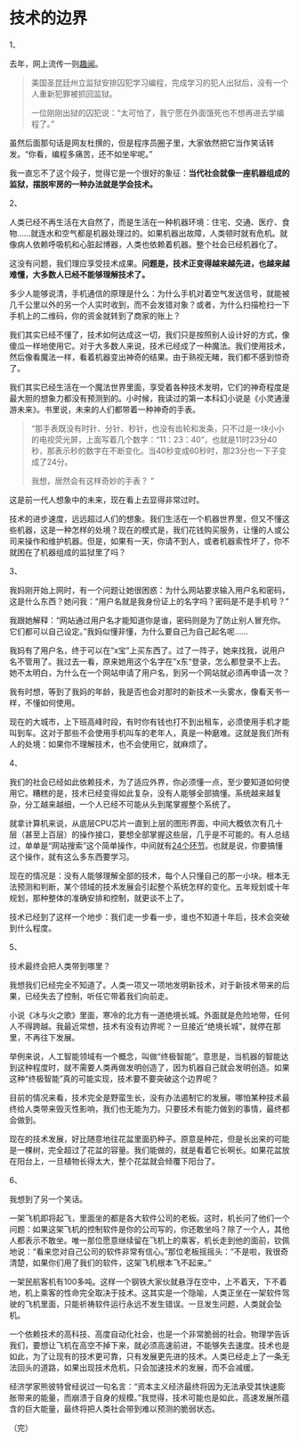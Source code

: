 # 技术的边界

1、

去年，网上流传一则[趣闻](https://www.huxiu.com/article/140417.html)。

> 美国圣昆廷州立监狱安排囚犯学习编程，完成学习的犯人出狱后，没有一个人重新犯罪被抓回监狱。
> 
> 一位刚刚出狱的囚犯说：“太可怕了，我宁愿在外面饿死也不想再进去学编程了。”

虽然后面那句话是网友杜撰的，但是程序员圈子里，大家依然把它当作笑话转发。“你看，编程多痛苦，还不如坐牢呢。”

我一直忘不了这个段子，觉得它是一个很好的象征：**当代社会就像一座机器组成的监狱，摆脱牢房的一种办法就是学会技术。**

2、

人类已经不再生活在大自然了，而是生活在一种机器环境：住宅、交通、医疗、食物……就连水和空气都是机器处理过的。如果机器出故障，人类顿时就有危机。就像病人依赖呼吸机和心脏起博器，人类也依赖着机器。整个社会已经机器化了。

这没有问题，我们理应享受技术成果。**问题是，技术正变得越来越先进，也越来越难懂，大多数人已经不能够理解技术了。**

多少人能够说清，手机通信的原理是什么：为什么手机对着空气发送信号，就能被几千公里以外的另一个人实时收到，而不会发错对象？或者，为什么扫描枪扫一下手机上的二维码，你的资金就转到了商家的账上？

我们其实已经不懂了，技术如何达成这一切，我们只是按照别人设计好的方式，像傻瓜一样地使用它。对于大多数人来说，技术已经成了一种魔法。我们使用技术，然后像看魔法一样，看着机器变出神奇的结果。由于熟视无睹，我们都不感到惊奇了。

我们其实已经生活在一个魔法世界里面，享受着各种技术发明，它们的神奇程度是最大胆的想象力都没有预测到的。小时候，我读过的第一本科幻小说是《小灵通漫游未来》。书里说，未来的人们都带着一种神奇的手表。

> “那手表既没有时针、分针、秒针，也没有齿轮和发条，只不过是一块小小的电视荧光屏，上面写着几个数字：“11：23：40”，也就是11时23分40秒，那表示秒的数字在不断变化。当40秒变成60秒时，那23分也一下子变成了24分。 
> 
> 我想，居然会有这样奇妙的手表？ ”

这是前一代人想象中的未来，现在看上去显得非常过时。

技术的进步速度，远远超过人们的想象。我们生活在一个机器世界里，但又不懂这些机器，这是一种怎样的处境？现在的模式是，我们花钱购买服务，让懂的人或公司来操作和维护机器。但是，如果有一天，你请不到人，或者机器索性坏了，你不就困在了机器组成的监狱里了吗？

3、

我妈刚开始上网时，有一个问题让她很困惑：为什么网站要求输入用户名和密码，这是什么东西？她问我：“用户名就是我身份证上的名字吗？密码是不是手机号？”

我跟她解释：“网站通过用户名才能知道你是谁，密码则是为了防止别人冒充你。它们都可以自己设定。”我妈似懂非懂，为什么要自己为自己起名呢……

我妈有了用户名，终于可以在“x宝”上买东西了。过了一阵子，她来找我，说用户名不管用了。我过去一看，原来她用这个名字在”x东“登录，怎么都登录不上去。她不太明白，为什么在一个网站申请了用户名，到另一个网站就必须再申请一次？

我有时想，等到了我妈的年龄，我是否也会对那时的新技术一头雾水，像看天书一样，不懂如何使用。

现在的大城市，上下班高峰时段，有时你有钱也打不到出租车，必须使用手机才能叫到车。这对于那些不会使用手机叫车的老年人，真是一种磨难。这就是我们所有人的处境：如果你不理解技术，也不会使用它，就麻烦了。

4、

我们的社会已经如此依赖技术，为了适应外界，你必须懂一点，至少要知道如何使用它。糟糕的是，技术已经变得如此复杂，没有人能够全部搞懂。系统越来越复杂，分工越来越细，一个人已经不可能从头到尾掌握整个系统了。

就拿计算机来说，从底层CPU芯片一直到上层的图形界面，中间大概依次有几十层（甚至上百层）的操作接口，要想全部掌握这些层，几乎是不可能的。有人总结过，单单是“网站搜索”这个简单操作，中间就有[24个环节](https://github.com/alex/what-happens-when)。也就是说，你要搞懂这个操作，就有这么多东西要学习。

现在的情况是：没有人能够理解全部的技术，每个人只懂自己的那一小块。根本无法预测和判断，某个领域的技术发展会引起整个系统怎样的变化。五年规划或十年规划，那种整体的准确安排和控制，就更谈不上了。

技术已经到了这样一个地步：我们走一步看一步，谁也不知道十年后，技术会突破到什么程度。

5、

技术最终会把人类带到哪里？

我想我们已经完全不知道了。人类一项又一项地发明新技术，对于新技术带来的后果，已经失去了控制，听任它带着我们向前走。

小说《冰与火之歌》里面，寒冷的北方有一道绝境长城。外面就是危险地带，任何人不得跨越。我最近常想，技术有没有边界呢？一旦接近“绝境长城”，就停在那里，不再往下发展。

举例来说，人工智能领域有一个概念，叫做“终极智能”。意思是，当机器的智能达到这种程度时，就不需要人类再做发明创造了，因为机器自己就会发明创造。如果这种“终极智能”真的可能实现，技术要不要突破这个边界呢？

目前的情况来看，技术完全是野蛮生长，没有办法遏制它的发展。哪怕某种技术最终给人类带来毁灭性影响，我们也无能为力。只要技术有能力做到的事情，最终都会做到。

现在的技术发展，好比随意地往花盆里面扔种子。原意是种花，但是长出来的可能是一棵树，完全超过了花盆的容量。我们能做的，就是看着它长啊长。如果花盆放在阳台上，一旦植物长得太大，整个花盆就会倾覆下阳台了。

6、

我想到了另一个笑话。

一架飞机即将起飞，里面坐的都是各大软件公司的老板。这时，机长问了他们一个问题：如果这架飞机的控制软件是你的公司写的，你还敢坐吗？除了一个人，其他人都表示不敢坐。唯一那位愿意继续留在飞机上的乘客，机长走到他的面前，钦佩地说：“看来您对自己公司的软件非常有信心。”那位老板摇摇头：“不是啦，我很奇清楚，如果你们用了我们的软件，这架飞机根本飞不起来。”

一架民航客机有100多吨。这样一个钢铁大家伙就悬浮在空中，上不着天，下不着地，机上乘客的性命完全取决于技术。这其实是一个隐喻，人类正坐在一架软件驾驶的飞机里面，只能祈祷软件运行永远不发生错误。一旦发生问题，人类就会坠机。

一个依赖技术的高科技、高度自动化社会，也是一个非常脆弱的社会。物理学告诉我们，要想让飞机在高空不掉下来，就必须高速前进，不能够失去速度。技术也是如此，为了让现有的技术更可靠，只有发展更先进的技术。人类已经走上了一条无法回头的道路，如果出现技术危机，只会加速技术的发展，而不会减缓。

经济学家熊彼特曾经说过一句名言：“资本主义经济最终将因为无法承受其快速膨胀带来的能量，而崩溃于自身的规模。”我觉得，技术可能也是如此，高速发展所蕴含的巨大能量，最终将把人类社会带到难以预测的脆弱状态。

（完）